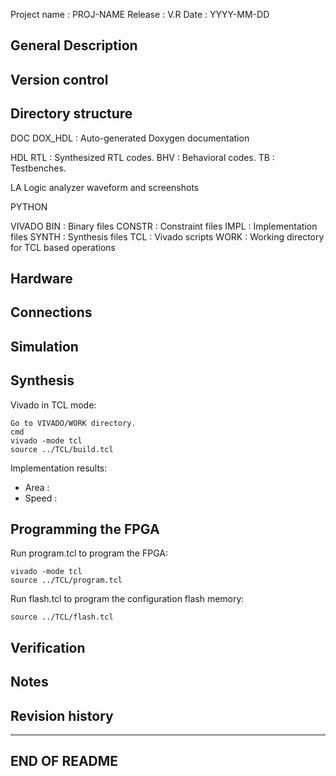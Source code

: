 Project name  : PROJ-NAME
Release       : V.R
Date          : YYYY-MM-DD

General Description
--------------------------------------------------------------------------

Version control
--------------------------------------------------------------------------

Directory structure
--------------------------------------------------------------------------

DOC
	DOX_HDL : Auto-generated Doxygen documentation

HDL
	RTL	: Synthesized RTL codes.
	BHV	: Behavioral codes.
	TB	: Testbenches.

LA
	Logic analyzer waveform and screenshots

PYTHON

VIVADO
	BIN    : Binary files
	CONSTR : Constraint files
	IMPL   : Implementation files
	SYNTH  : Synthesis files
	TCL    : Vivado scripts
	WORK   : Working directory for TCL based operations

Hardware
--------------------------------------------------------------------------

Connections
--------------------------------------------------------------------------

Simulation
--------------------------------------------------------------------------

Synthesis
--------------------------------------------------------------------------

Vivado in TCL mode:

	Go to VIVADO/WORK directory.
	cmd
	vivado -mode tcl
	source ../TCL/build.tcl

Implementation results:

  - Area  :
  - Speed :

Programming the FPGA
--------------------------------------------------------------------------

Run program.tcl to program the FPGA:

	vivado -mode tcl
	source ../TCL/program.tcl

Run flash.tcl to program the configuration flash memory:
	
	source ../TCL/flash.tcl

Verification
--------------------------------------------------------------------------

Notes
--------------------------------------------------------------------------

Revision history
--------------------------------------------------------------------------

--------------------------------------------------------------------------
END OF README
--------------------------------------------------------------------------
